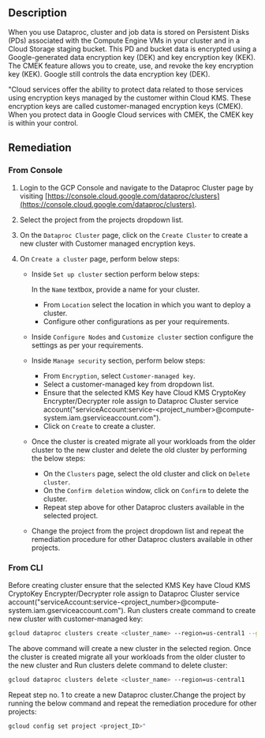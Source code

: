 ## Description

When you use Dataproc, cluster and job data is stored on Persistent Disks (PDs) associated with the Compute Engine VMs in your cluster and in a Cloud Storage staging bucket. This PD and bucket data is encrypted using a Google-generated data encryption key (DEK) and key encryption key (KEK). The CMEK feature allows you to create, use, and revoke the key encryption key (KEK). Google still controls the data encryption key (DEK).

"Cloud services offer the ability to protect data related to those services using encryption keys managed by the customer within Cloud KMS. These encryption keys are called customer-managed encryption keys (CMEK). When you protect data in Google Cloud services with CMEK, the CMEK key is within your control.

## Remediation

### From Console

1. Login to the GCP Console and navigate to the Dataproc Cluster page by visiting [https://console.cloud.google.com/dataproc/clusters](https://console.cloud.google.com/dataproc/clusters).
2. Select the project from the projects dropdown list.
3. On the `Dataproc Cluster` page, click on the `Create Cluster` to create a new cluster with Customer managed encryption keys.
4. On `Create a cluster` page, perform below steps:

    * Inside `Set up cluster` section perform below steps:

      In the `Name` textbox, provide a name for your cluster.
        - From `Location` select the location in which you want to deploy a cluster.
        - Configure other configurations as per your requirements.
    * Inside `Configure Nodes` and `Customize cluster` section configure the settings as per your requirements.
    * Inside `Manage security` section, perform below steps:
        - From `Encryption`, select `Customer-managed key`.
        - Select a customer-managed key from dropdown list.
        - Ensure that the selected KMS Key have Cloud KMS CryptoKey Encrypter/Decrypter role assign to Dataproc Cluster service account("serviceAccount:service-<project_number>@compute-system.iam.gserviceaccount.com").
        - Click on `Create` to create a cluster.
    * Once the cluster is created migrate all your workloads from the older cluster to the new cluster and delete the old cluster by performing the below steps:
        - On the `Clusters` page, select the old cluster and click on `Delete cluster`.
        - On the `Confirm deletion` window, click on `Confirm` to delete the cluster.
        - Repeat step above for other Dataproc clusters available in the selected project.
    * Change the project from the project dropdown list and repeat the remediation procedure for other Dataproc clusters available in other projects.

### From CLI

Before creating cluster ensure that the selected KMS Key have Cloud KMS CryptoKey Encrypter/Decrypter role assign to Dataproc Cluster service account("serviceAccount:service-<project_number>@compute-system.iam.gserviceaccount.com").
Run clusters create command to create new cluster with customer-managed key:
```bash
gcloud dataproc clusters create <cluster_name> --region=us-central1 --gce-pd-kms-key=<key_resource_name>
```
The above command will create a new cluster in the selected region. Once the cluster is created migrate all your workloads from the older cluster to the new cluster and Run clusters delete command to delete cluster:
```bash
gcloud dataproc clusters delete <cluster_name> --region=us-central1
```
Repeat step no. 1 to create a new Dataproc cluster.Change the project by running the below command and repeat the remediation procedure for other projects:
```bash
gcloud config set project <project_ID>"
```